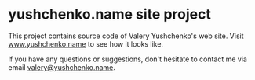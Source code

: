 # yushchenko.name site project

This project contains source code of Valery Yushchenko's web site.
Visit www.yushchenko.name to see how it looks like.

If you have any questions or suggestions, 
don't hesitate to contact me via email <valery@yushchenko.name>.

